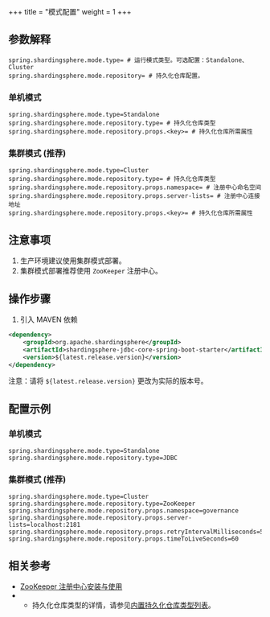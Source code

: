 +++
title = "模式配置"
weight = 1
+++

## 参数解释

```properties
spring.shardingsphere.mode.type= # 运行模式类型。可选配置：Standalone、Cluster
spring.shardingsphere.mode.repository= # 持久化仓库配置。
```

### 单机模式

```properties
spring.shardingsphere.mode.type=Standalone
spring.shardingsphere.mode.repository.type= # 持久化仓库类型
spring.shardingsphere.mode.repository.props.<key>= # 持久化仓库所需属性
```

### 集群模式 (推荐)

```properties
spring.shardingsphere.mode.type=Cluster
spring.shardingsphere.mode.repository.type= # 持久化仓库类型
spring.shardingsphere.mode.repository.props.namespace= # 注册中心命名空间
spring.shardingsphere.mode.repository.props.server-lists= # 注册中心连接地址
spring.shardingsphere.mode.repository.props.<key>= # 持久化仓库所需属性
```

## 注意事项

1. 生产环境建议使用集群模式部署。
1. 集群模式部署推荐使用 `ZooKeeper` 注册中心。

## 操作步骤

1. 引入 MAVEN 依赖

```xml
<dependency>
    <groupId>org.apache.shardingsphere</groupId>
    <artifactId>shardingsphere-jdbc-core-spring-boot-starter</artifactId>
    <version>${latest.release.version}</version>
</dependency>
```

注意：请将 `${latest.release.version}` 更改为实际的版本号。

## 配置示例

### 单机模式

```properties
spring.shardingsphere.mode.type=Standalone
spring.shardingsphere.mode.repository.type=JDBC
```

### 集群模式 (推荐)

```properties
spring.shardingsphere.mode.type=Cluster
spring.shardingsphere.mode.repository.type=ZooKeeper
spring.shardingsphere.mode.repository.props.namespace=governance
spring.shardingsphere.mode.repository.props.server-lists=localhost:2181
spring.shardingsphere.mode.repository.props.retryIntervalMilliseconds=500
spring.shardingsphere.mode.repository.props.timeToLiveSeconds=60
```

## 相关参考

- [ZooKeeper 注册中心安装与使用](https://zookeeper.apache.org/doc/r3.7.1/zookeeperStarted.html)
- - 持久化仓库类型的详情，请参见[内置持久化仓库类型列表](/cn/user-manual/common-config/builtin-algorithm/metadata-repository/)。
